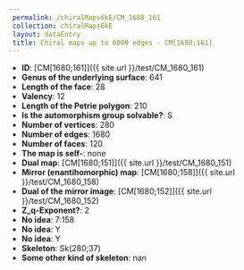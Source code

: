 ```yaml
--- 
 permalink: /chiralMaps6kE/CM_1680_161 
 collection: chiralMaps6kE
 layout: dataEntry
 title: Chiral maps up to 6000 edges - CM[1680;161]
---
```


- **ID**: [CM[1680;161]]({{ site.url }}/test/CM_1680_161)
- **Genus of the underlying surface**: 641
- **Length of the face**: 28
- **Valency**: 12
- **Length of the Petrie polygon**: 210
- **Is the automorphism group solvable?**: S
- **Number of vertices**: 280
- **Number of edges**: 1680
- **Number of faces**: 120
- **The map is self-**: none
- **Dual map**: [CM[1680;151]]({{ site.url }}/test/CM_1680_151)
- **Mirror (enantihomorphic) map**: [CM[1680;158]]({{ site.url }}/test/CM_1680_158)
- **Dual of the mirror image**: [CM[1680;152]]({{ site.url }}/test/CM_1680_152)
- **Z_q-Exponent?**: 2
- **No idea**:  7:158
- **No idea**: Y
- **No idea**: Y
- **Skeleton**: Sk(280;37)
- **Some other kind of skeleton**: nan
